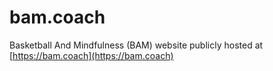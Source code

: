# bam.coach
Basketball And Mindfulness (BAM) website publicly hosted at [https://bam.coach](https://bam.coach)
